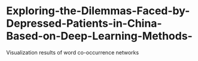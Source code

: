 # Exploring-the-Dilemmas-Faced-by-Depressed-Patients-in-China-Based-on-Deep-Learning-Methods-
Visualization results of word co-occurrence networks
